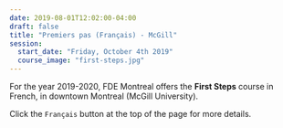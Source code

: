 ```yaml
---
date: 2019-08-01T12:02:00-04:00
draft: false
title: "Premiers pas (Français) - McGill"
session:
  start_date: "Friday, October 4th 2019"
  course_image: "first-steps.jpg"
---
```


For the year 2019-2020, FDE Montreal offers the **First Steps** course in French, in downtown Montreal (McGill University).

Click the `Français` button at the top of the page for more details.
